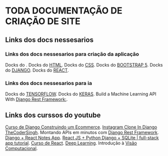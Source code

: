 # TODA DOCUMENTAÇÃO DE CRIAÇÃO DE SITE
## Links dos docs nessesarios
### Links dos docs nessesarios para criação da aplicação
Docks do []().
Docks do [HTML](https://www.w3schools.com/html/default.asp).
Docks do [CSS](https://www.w3schools.com/css/default.asp).
Docks do [BOOTSTRAP 5](https://getbootstrap.com/docs/5.2/getting-started/introduction/).
Docks do [DJANGO](https://docs.djangoproject.com/en/4.1/).
Docks do [REACT](https://pt-br.reactjs.org/docs/getting-started.html).
### Links dos docs nessesarios para ia
Docks do [TENSORFLOW](https://www.tensorflow.org/tutorials/reinforcement_learning/actor_critic).
Docks do [KERAS](https://keras.io/about/).
Build a Machine Learning API With  [Django Rest Framework:](https://dev.to/paulwababu/build-a-machine-learning-api-with-django-rest-framework-1fb).

## Links dos curssos do youtube

[Curso de Django Construindo um Ecommerce](https://youtube.com/playlist?list=PLeFetwYAi-F_9lT7em1UDEXS-3Gm9hjrI).
[Instagram Clone In Django TheCoderSingh](https://www.youtube.com/watch?v=ZKbl1h626ko&list=PL8VVvk39BkTgWg_NLtYZmSNzlJBLiXC4v).
Montando APIs em minutos com [Django Rest Framework](https://www.youtube.com/watch?v=I8IAJ3asw5w).
[Django + React Notes App](https://www.youtube.com/watch?v=tYKRAXIio28).
[React JS + Python Django + SQLite | full-stack app tutorial](https://www.youtube.com/watch?v=WsBYK5Nv2V8).
[Curso de React](https://www.youtube.com/watch?v=FXqX7oof0I4&list=PLnDvRpP8BneyVA0SZ2okm-QBojomniQVO).
[Deep Learning](https://www.youtube.com/playlist?list=PL5TJqBvpXQv6cd1kade4kjwr8_QQj8j3k).
Introdução à [Visão Computacional](https://www.youtube.com/playlist?list=PL5TJqBvpXQv729nb3vdeP4E87hLark5q9).